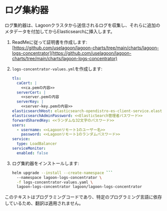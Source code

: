 # ログ集約器

ログ集約器は、Lagoonクラスタから送信されるログを収集し、それらに追加のメタデータを付加してからElasticsearchに挿入します。

1. ReadMeに従って証明書を作成します:[https://github.com/uselagoon/lagoon-charts/tree/main/charts/lagoon-logs-concentrator](https://github.com/uselagoon/lagoon-charts/tree/main/charts/lagoon-logs-concentrator)
2. `logs-concentrator-values.yml`を作成します:

    ```yaml title="logs-concentrator-values.yml"
    tls:
      caCert: |
        <<ca.pemの内容>>
      serverCert: |
        <<server.pemの内容
      serverKey: |
        <<server-key.pemの内容>>
    elasticsearchHost: elasticsearch-opendistro-es-client-service.elasticsearch.svc.cluster.local
    elasticsearchAdminPassword: <<ElasticSearch管理者パスワード>>
    forwardSharedKey: <<ランダムな32文字のパスワード>>
    users:
      - username: <<Lagoonリモート1のユーザー名>>
        password: <<Lagoonリモート1のランダムパスワード>>
    service:
      type: LoadBalancer
    serviceMonitor:
      enabled: false
    ```

3.  ログ集約器をインストールします:

    ```bash title="Install logs-concentrator"
    helm upgrade --install --create-namespace ```
      --namespace lagoon-logs-concentrator \
      -f logs-concentrator-values.yaml \
      lagoon-logs-concentrator lagoon/lagoon-logs-concentrator
    ```
このテキストはプログラミングコードであり、特定のプログラミング言語に依存しているため、翻訳は適用されません。
